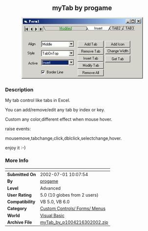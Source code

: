 ﻿<div align="center">

## myTab by progame

<img src="PIC20026302215375964.gif">
</div>

### Description

My tab control like tabs in Excel.

You can add/remove/edit any tab by index or key.

Custom any color,different effect when mouse hover.

raise events:

mousemove,tabchange,click,dblclick,selectchange,hover.

enjoy it :-)
 
### More Info
 


<span>             |<span>
---                |---
**Submitted On**   |2002-07-01 10:07:54
**By**             |[progame](https://github.com/Planet-Source-Code/PSCIndex/blob/master/ByAuthor/progame.md)
**Level**          |Advanced
**User Rating**    |5.0 (10 globes from 2 users)
**Compatibility**  |VB 5\.0, VB 6\.0
**Category**       |[Custom Controls/ Forms/  Menus](https://github.com/Planet-Source-Code/PSCIndex/blob/master/ByCategory/custom-controls-forms-menus__1-4.md)
**World**          |[Visual Basic](https://github.com/Planet-Source-Code/PSCIndex/blob/master/ByWorld/visual-basic.md)
**Archive File**   |[myTab\_by\_p1004216302002\.zip](https://github.com/Planet-Source-Code/progame-mytab-by-progame__1-36418/archive/master.zip)








